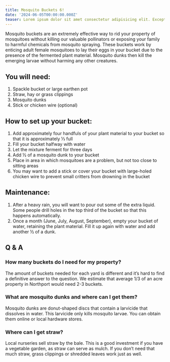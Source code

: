 ```yaml
---
title: Mosquito Buckets 6!
date: '2024-06-05T00:00:00.000Z'
teaser: Lorem ipsum dolor sit amet consectetur adipisicing elit. Excepturi, fugit.
---
```


Mosquito buckets are an extremely effective way to rid your property of mosquitoes without killing our valuable pollinators or exposing your family to harmful chemicals from mosquito spraying. These buckets work by enticing adult female mosquitoes to lay their eggs in your bucket due to the presence of the fermented plant material. Mosquito dunks then kill the emerging larvae without harming any other creatures.

## You will need:

1. Spackle bucket or large earthen pot
2. Straw, hay or grass clippings
3. Mosquito dunks
4. Stick or chicken wire (optional)

## How to set up your bucket:

1. Add approximately four handfuls of your plant material to your bucket so that it is approximately ⅓ full
2. Fill your bucket halfway with water
3. Let the mixture ferment for three days
4. Add ½ of a mosquito dunk to your bucket
5. Place in area in which mosquitoes are a problem, but not too close to sitting areas
6. You may want to add a stick or cover your bucket with large-holed chicken wire to prevent small critters from drowning in the bucket

## Maintenance:

1. After a heavy rain, you will want to pour out some of the extra liquid. Some people drill holes in the top third of the bucket so that this happens automatically.
2. Once a month (June, July, August, September), empty your bucket of water, retaining the plant material. Fill it up again with water and add another ½ of a dunk.

## Q & A

### How many buckets do I need for my property?

The amount of buckets needed for each yard is different and it’s hard to find a definitive answer to the question. We estimate that average 1/3 of an acre property in Northport would need 2-3 buckets.

### What are mosquito dunks and where can I get them?

Mosquito dunks are donut-shaped discs that contain a larvicide that dissolves in water. This larvicide only kills mosquito larvae. You can obtain them online or local hardware stores.

### Where can I get straw?

Local nurseries sell straw by the bale. This is a good investment if you have a vegetable garden, as straw can serve as mulch. If you don’t need that much straw, grass clippings or shredded leaves work just as well.
